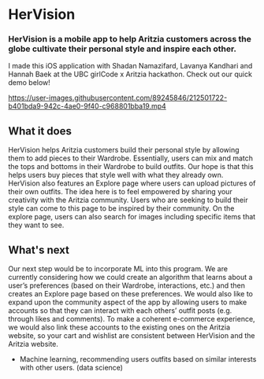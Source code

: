 # HerVision

### HerVision is a mobile app to help Aritzia customers across the globe cultivate their personal style and inspire each other.
I made this iOS application with Shadan Namazifard, Lavanya Kandhari and Hannah Baek at the UBC girlCode x Aritzia hackathon. Check out our quick demo below!

https://user-images.githubusercontent.com/89245846/212501722-b401bda9-942c-4ae0-9f40-c968801bba19.mp4


## What it does
HerVision helps Aritzia customers build their personal style by allowing them to add pieces to their Wardrobe. Essentially, users can mix and match the tops and bottoms in their Wardrobe to build outfits. Our hope is that this helps users buy pieces that style well with what they already own. HerVision also features an Explore page where users can upload pictures of their own outfits. The idea here is to feel empowered by sharing your creativity with the Aritzia community. Users who are seeking to build their style can come to this page to be inspired by their community. On the explore page, users can also search for images including specific items that they want to see.

## What's next 
Our next step would be to incorporate ML into this program. We are currently considering how we could create an algorithm that learns about a user’s preferences (based on their Wardrobe, interactions, etc.) and then creates an Explore page based on these preferences. We would also like to expand upon the community aspect of the app by allowing users to make accounts so that they can interact with each others’ outfit posts (e.g. through likes and comments). To make a coherent e-commerce experience, we would also link these accounts to the existing ones on the Aritzia website, so your cart and wishlist are consistent between HerVision and the Aritzia website.

- Machine learning, recommending users outfits based on similar interests with other users. (data science)
